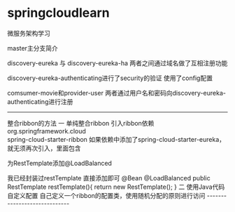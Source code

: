 # springcloudlearn
微服务架构学习

master主分支简介

discovery-eureka 与 discovery-eureka-ha 两者之间通过域名做了互相注册功能

discovery-eureka-authenticating进行了security的验证 使用了config配置

comsumer-movie和provider-user 两者通过用户名和密码向discovery-eureka-authenticating进行注册


----------------------------
整合ribbon的方法
一 单纯整合ribbon
引入ribbon依赖
<dependency>    
    <groupId>org.springframework.cloud</groupId>    
    <artifactId>spring-cloud-starter-ribbon</artifactId>
</dependency>
如果依赖中添加了spring-cloud-starter-eureka，就无须再次引入，里面包含

为RestTemplate添加@LoadBalanced

我已经封装过restTemplate 直接添加即可
@Bean
    @LoadBalanced
    public RestTemplate restTemplate(){
        return new RestTemplate();
    }
二 使用Java代码自定义配置
    自己定义一个ribbon的配置类，使用随机分配的原则进行访问
    -----------------------------